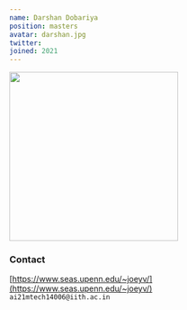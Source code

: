 ```yaml
---
name: Darshan Dobariya
position: masters
avatar: darshan.jpg
twitter: 
joined: 2021
---
```


<img width="300" src="{{site.baseurl}}/images/people/{{page.avatar}}" data-action="zoom">

### Contact

[https://www.seas.upenn.edu/~joeyv/](https://www.seas.upenn.edu/~joeyv/)<br>
<i class="fa fa-envelope-o"></i>  `ai21mtech14006@iith.ac.in`<br>
